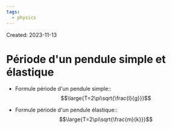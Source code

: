 ```yaml
---
tags:
  - physics
---
```

Created: 2023-11-13

# Période d'un pendule simple et élastique

- Formule période d'un pendule simple::$$\large{T=2\pi\sqrt{\frac{l}{g}}}$$
<!--SR:!2024-03-06,54,190-->
- Formule période d'un pendule élastique::$$\large{T=2\pi\sqrt{\frac{m}{k}}}$$
<!--SR:!2024-03-25,24,170-->